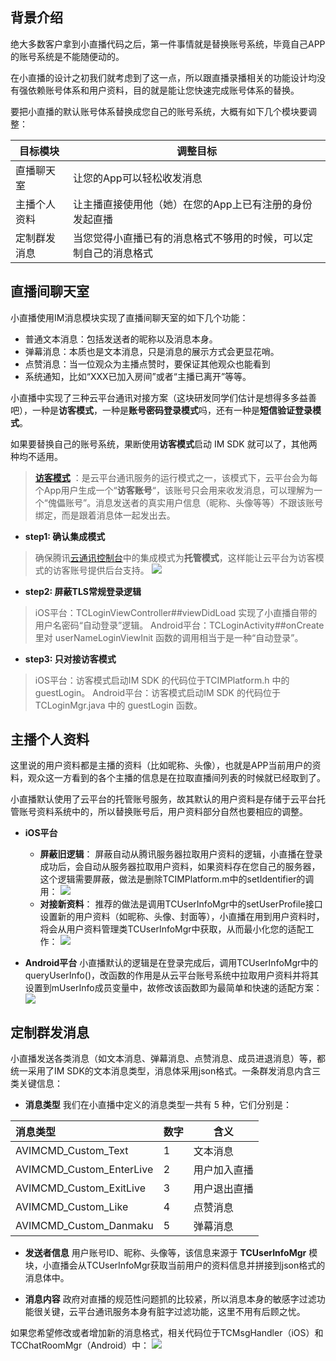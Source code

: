 
## 背景介绍
绝大多数客户拿到小直播代码之后，第一件事情就是替换账号系统，毕竟自己APP的账号系统是不能随便动的。

在小直播的设计之初我们就考虑到了这一点，所以跟直播录播相关的功能设计均没有强依赖账号体系和用户资料，目的就是能让您快速完成账号体系的替换。

要把小直播的默认账号体系替换成您自己的账号系统，大概有如下几个模块要调整：

| 目标模块 | 调整目标 |
|------------|-------------|
| 直播聊天室 | 让您的App可以轻松收发消息 |
| 主播个人资料 | 让主播直接使用他（她）在您的App上已有注册的身份发起直播 |
| 定制群发消息 | 当您觉得小直播已有的消息格式不够用的时候，可以定制自己的消息格式 |


## 直播间聊天室
小直播使用IM消息模块实现了直播间聊天室的如下几个功能：
- 普通文本消息：包括发送者的昵称以及消息本身。
- 弹幕消息：本质也是文本消息，只是消息的展示方式会更显花哨。
- 点赞消息：当一位观众为主播点赞时，要保证其他观众也能看到
- 系统通知，比如“XXX已加入房间”或者“主播已离开”等等。

小直播中实现了三种云平台通讯对接方案（这块研发同学们估计是想得多多益善吧），一种是**访客模式**，一种是**账号密码登录模式**吗，还有一种是**短信验证登录模式**。

如果要替换自己的账号系统，果断使用**访客模式**启动 IM SDK 就可以了，其他两种均不适用。

> **[访客模式](http://tce.fsphere.cn/doc/api/258/6448#5.3.1-.E8.AE.BF.E5.AE.A2.EF.BC.88.E6.89.98.E7.AE.A1.EF.BC.89.E6.A8.A1.E5.BC.8F)**  ：是云平台通讯服务的运行模式之一，该模式下，云平台会为每个App用户生成一个“**访客账号**“，该账号只会用来收发消息，可以理解为一个“傀儡账号”。消息发送者的真实用户信息（昵称、头像等等）不跟该账号绑定，而是跟着消息体一起发出去。

- **step1: 确认集成模式**
> 确保腾讯[云通讯控制台](http://console.tce.fsphere.cn/avc)中的集成模式为**托管模式**，这样能让云平台为访客模式的访客账号提供后台支持。
> ![](https://mc.qcloudimg.com/static/img/d52ac3662d5310673a5d6c6a78f50da4/image.png)

- **step2: 屏蔽TLS常规登录逻辑**
> iOS平台：TCLoginViewController##viewDidLoad 实现了小直播自带的用户名密码“自动登录”逻辑。
> Android平台：TCLoginActivity##onCreate 里对 userNameLoginViewInit 函数的调用相当于是一种“自动登录”。

- **step3: 只对接访客模式**
> iOS平台：访客模式启动IM SDK 的代码位于TCIMPlatform.h 中的 guestLogin。
> Android平台：访客模式启动IM SDK 的代码位于TCLoginMgr.java 中的 guestLogin 函数。

## 主播个人资料
这里说的用户资料都是主播的资料（比如昵称、头像），也就是APP当前用户的资料，观众这一方看到的各个主播的信息是在拉取直播间列表的时候就已经取到了。

小直播默认使用了云平台的托管账号服务，故其默认的用户资料是存储于云平台托管账号资料系统中的，所以替换账号后，用户资料部分自然也要相应的调整。

- **iOS平台**
  + **屏蔽旧逻辑**：
  屏蔽自动从腾讯服务器拉取用户资料的逻辑，小直播在登录成功后，会自动从服务器拉取用户资料，如果资料存在您自己的服务器，这个逻辑需要屏蔽，做法是删除TCIMPlatform.m中的setIdentifier的调用：
   ![](https://mc.qcloudimg.com/static/img/6942eb366e524855e8a2a898e6689cf5/image.jpg)
  + **对接新资料**：
  推荐的做法是调用TCUserInfoMgr中的setUserProfile接口设置新的用户资料（如昵称、头像、封面等），小直播在用到用户资料时，将会从用户资料管理类TCUserInfoMgr中获取，从而最小化您的适配工作：
  ![](https://mc.qcloudimg.com/static/img/e78f80670d85478432e4fe5d932d2430/image.jpg)

- **Android平台**
  小直播默认的逻辑是在登录完成后，调用TCUserInfoMgr中的queryUserInfo()，改函数的作用是从云平台账号系统中拉取用户资料并将其设置到mUserInfo成员变量中，故修改该函数即为最简单和快速的适配方案：
  ![](https://mc.qcloudimg.com/static/img/3cc88fb62c6b7fac4215c034806f8d06/image.jpg)


## 定制群发消息
小直播发送各类消息（如文本消息、弹幕消息、点赞消息、成员进退消息）等，都统一采用了IM SDK的文本消息类型，消息体采用json格式。一条群发消息内含三类关键信息：
- **消息类型**
我们在小直播中定义的消息类型一共有 5 种，它们分别是：

| 消息类型 | 数字 | 含义 |
|:---------|---------|---------|
| AVIMCMD_Custom_Text | 1 | 文本消息 |
| AVIMCMD_Custom_EnterLive | 2 | 用户加入直播 |
| AVIMCMD_Custom_ExitLive | 3 | 用户退出直播 |
| AVIMCMD_Custom_Like | 4 | 点赞消息 |
| AVIMCMD_Custom_Danmaku | 5 | 弹幕消息 |

- **发送者信息**
用户账号ID、昵称、头像等，该信息来源于 **TCUserInfoMgr** 模块，小直播会从TCUserInfoMgr获取当前用户的资料信息并拼接到json格式的消息体中。

- **消息内容**
政府对直播的规范性问题抓的比较紧，所以消息本身的敏感字过滤功能很关键，云平台通讯服务本身有脏字过滤功能，这里不用有后顾之忧。

如果您希望修改或者增加新的消息格式，相关代码位于TCMsgHandler（iOS）和TCChatRoomMgr（Android）中：
![](https://mc.qcloudimg.com/static/img/ae64a2ccf99503803fd7eb88f909d6a5/image.jpg)




